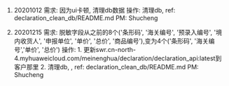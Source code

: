 1. 20201012
    需求: 因为ui卡顿, 清理db数据
    操作: 清理db, ref: declaration_clean_db/README.md
    PM:  Shucheng

2. 20201215
    需求: 脱敏字段从之前的8个('条形码', '海关编号', '预录入编号', '境内收货人', '申报单位', '单价', '总价', '商品编号'),变为4个('条形码', '海关编号','单价', '总价')
    操作: 
        1. 更新swr.cn-north-4.myhuaweicloud.com/meinenghua/declaration/declaration_api:latest到客户那里
        2. 清理db, , ref: declaration_clean_db/README.md
    PM:  Shucheng
